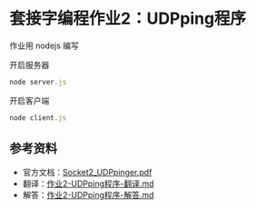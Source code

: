 # 套接字编程作业2：UDPping程序
作业用 nodejs 编写


开启服务器
```js
node server.js
```
开启客户端
```js
node client.js
```

## 参考资料
* 官方文档：[Socket2_UDPpinger.pdf](https://github.com/moranzcw/Computer-Networking-A-Top-Down-Approach-NOTES/blob/master/SocketProgrammingAssignment/作业2-UDPping程序/Socket2_UDPpinger.pdf)
* 翻译：[作业2-UDPping程序-翻译.md](https://github.com/moranzcw/Computer-Networking-A-Top-Down-Approach-NOTES/blob/master/SocketProgrammingAssignment/作业2-UDPping程序/作业2-UDPping程序-翻译.md)
* 解答：[作业2-UDPping程序-解答.md](https://github.com/moranzcw/Computer-Networking-A-Top-Down-Approach-NOTES/blob/master/SocketProgrammingAssignment/作业2-UDPping程序/作业2-UDPping程序-解答.md)
